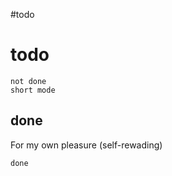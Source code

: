 #todo
# todo

```tasks
not done 
short mode
```


## done 
For my own pleasure (self-rewading)

```tasks
done
```

